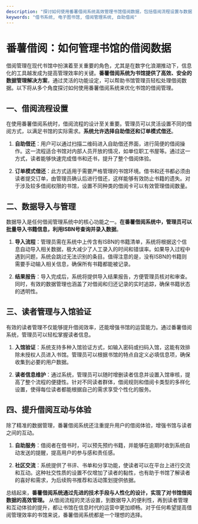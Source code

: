 ```yaml
---
description: "探讨如何使用番薯借阅系统高效管理书馆借阅数据，包括借阅流程设置与数据导入技巧。"
keywords: "借书系统, 电子图书馆, 借阅管理系统, 自助借阅"
---
```

# 番薯借阅：如何管理书馆的借阅数据

借阅管理在现代书馆中扮演着至关重要的角色，尤其是在数字化浪潮推动下，信息化的工具越发成为提高管理效率的关键。**番薯借阅系统为书馆提供了高效、安全的数据管理解决方案**，通过灵活的功能设定，可以帮助书馆管理员轻松处理借阅数据。以下将从多个角度探讨如何使用番薯借阅系统来优化书馆的借阅管理。

## 一、借阅流程设置

在使用番薯借阅系统时，借阅流程的设计至关重要。管理员可以灵活设置不同的借阅方式，以满足书馆的实际需求。**系统允许选择自助借还和订单模式借还**。

1. **自助借还**：用户可以通过扫描二维码进入自助借还界面，进行简便的借阅操作。这一流程适合书馆对内部人员开放的情况，如单位职工书屋等。通过这一方式，读者能够快速完成借书和还书，提升了整个借阅体验。
   
2. **订单模式借还**：此方式适用于需要严格管理的书馆环境。借书和还书都必须由读者提交订单，由管理员确认后进行借还，这样能够有效防止书籍的遗失。对于涉及较多借阅权限的书馆，设置不同种类的借阅卡可以有效管理借阅数量。

## 二、数据导入与管理

数据导入是任何借阅管理系统中的核心功能之一。**在番薯借阅系统中，管理员可以批量导入书籍信息，利用ISBN号查询并录入数据**。 

1. **导入流程**：管理员需在系统中上传含有ISBN的书籍清单，系统将根据这个信息自动导入相关数据，极大减少了人工录入的时间和错误率。如果导入过程中遇到问题，系统会跳过无法识别的条目。值得注意的是，没有ISBN的书籍则需要手动输入相关信息，确保所有书籍都能被记录。

2. **结果报告**：导入完成后，系统将提供导入结果报告，方便管理员核对和审查。同时，有效的数据管理也涵盖了对借阅和归还记录的实时追踪，确保书籍状态的透明性。

## 三、读者管理与入馆验证

有效的读者管理不仅能够提升借阅效率，还能增强书馆的运营能力。通过番薯借阅系统，管理员可以轻松掌握读者信息。

1. **入馆验证**：系统支持多种入馆验证方式，如输入密码或扫码入馆，这能有效排除未授权人员进入书馆。管理员可以根据书馆的特点自定义必填信息项，确保收集到必要的用户数据。

2. **读者信息维护**：通过系统，管理员可以随时增删读者信息并设置入馆审核，提高了整个流程的便捷性。针对不同读者群体，借阅规则和借阅卡类型的多样化设置，使得每位读者都能根据自己的需求享受个性化的服务。

## 四、提升借阅互动与体验

除了精准的数据管理，番薯借阅系统还注重提升用户的借阅体验，增强书馆与读者之间的互动。

1. **自助服务**：借阅者在借书时，可以预先预约书籍，并能够在逾期时收到系统自动发送的提醒，提高用户的参与感和责任感。

2. **社区交流**：系统提供了书评、书单和分享功能，使读者可以在平台上进行交流和互动。这种社交性质的设置不仅增加了读者的黏性，也有助于书馆了解读者的喜好和需求，为后续购书推荐和活动策划提供依据。

总结起来，**番薯借阅系统通过先进的技术手段与人性化的设计，实现了对书馆借阅数据的高效管理。** 从借阅流程的灵活设置，到数据导入的便利性，再到读者管理和互动体验的提升，都让书馆在信息时代的运营中更加顺畅。对于任何希望提高借阅管理效率的书馆来说，番薯借阅系统都是一个理想的选择。
